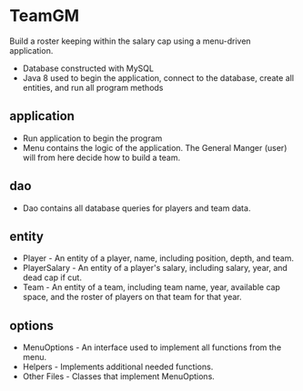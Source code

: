 # TeamGM
Build a roster keeping within the salary cap using a menu-driven application.
<ul><li>Database constructed with MySQL</li>
  <li>Java 8 used to begin the application, connect to the database, create all entities, and run all program methods</li></ul>

application
-----------
<ul><li>Run application to begin the program</li>

<li>Menu contains the logic of the application. The General Manger (user) will from here decide how to build a team.</li></ul>

dao
----------
<ul><li>Dao contains all database queries for players and team data.</li></ul>

entity
---------
<ul><li>Player - An entity of a player, name, including position, depth, and team.</li>
<li>PlayerSalary - An entity of a player's salary, including salary, year, and dead cap if cut.</li>
<li>Team - An entity of a team, including team name, year, available cap space, and the roster of players on that team for that year.</li></ul>
  
options
---------
<ul><li>MenuOptions - An interface used to implement all functions from the menu.</li>
  <li>Helpers - Implements additional needed functions.</li>
  <li>Other Files - Classes that implement MenuOptions.</li></ul>
